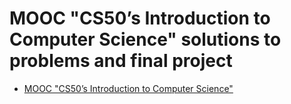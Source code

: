 # MOOC "CS50’s Introduction to Computer Science" solutions to problems and final project

- [MOOC "CS50’s Introduction to Computer Science"](https://cs50.harvard.edu/x/2025/)
